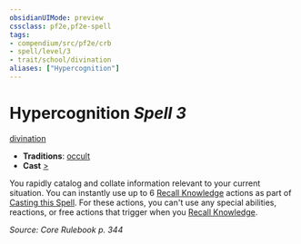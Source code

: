 ```yaml
---
obsidianUIMode: preview
cssclass: pf2e,pf2e-spell
tags:
- compendium/src/pf2e/crb
- spell/level/3
- trait/school/divination
aliases: ["Hypercognition"]
---
```

# Hypercognition *Spell 3*   
[divination](divination.md)  

- **Traditions**: [occult](occult.md)
- **Cast** [>](chapter-9-playing-the-game.md#Actions "Single Action") 

You rapidly catalog and collate information relevant to your current situation. You can instantly use up to 6 [Recall Knowledge](recall-knowledge.md) actions as part of [Casting this Spell](cast-a-spell.md). For these actions, you can't use any special abilities, reactions, or free actions that trigger when you [Recall Knowledge](recall-knowledge.md).

*Source: Core Rulebook p. 344*